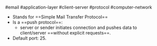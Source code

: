 #email  #application-layer #client-server  #protocol #computer-network 

- Stands for ==Simple Mail Transfer Protocol==
- Is a ==push protocol==: 
	- server or sender initiates connection and pushes data to client/server ==without explicit requests==.
- Default port: 25.

